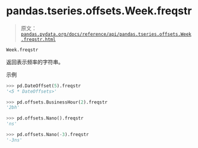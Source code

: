 # pandas.tseries.offsets.Week.freqstr

> 原文：[`pandas.pydata.org/docs/reference/api/pandas.tseries.offsets.Week.freqstr.html`](https://pandas.pydata.org/docs/reference/api/pandas.tseries.offsets.Week.freqstr.html)

```py
Week.freqstr
```

返回表示频率的字符串。

示例

```py
>>> pd.DateOffset(5).freqstr
'<5 * DateOffsets>' 
```

```py
>>> pd.offsets.BusinessHour(2).freqstr
'2bh' 
```

```py
>>> pd.offsets.Nano().freqstr
'ns' 
```

```py
>>> pd.offsets.Nano(-3).freqstr
'-3ns' 
```
